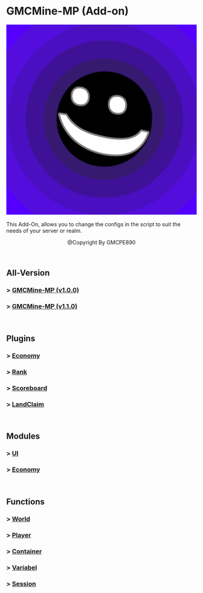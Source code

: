 # GMCMine-MP (Add-on)

![](./assets/img/pack_icon.png?raw=true)

This Add-On, allows you to change the configs in the
script to suit the needs of your server or realm.

<p align="center">@Copyright By GMCPE890</p>

<br />

## All-Version
<h3>> <a href="./Version/GMCMine-MP%20(v1.0.0).md">GMCMine-MP (v1.0.0)</a></h3>
<h3>> <a href="./Version/GMCMine-MP%20(v1.1.0).md">GMCMine-MP (v1.1.0)</a></h3>

<br />

## Plugins
<h3>> <a href="./Plugins/Economy">Economy</a></h3>
<h3>> <a href="./Not Found">Rank</a></h3>
<h3>> <a href="./Not Found">Scoreboard</a></h3>
<h3>> <a href="./Not Found">LandClaim</a></h3>

<br />

## Modules
<h3>> <a href="./Not Found">UI</a></h3>
<h3>> <a href="./Not Found">Economy</a></h3>

<br />

## Functions
<h3>> <a href="./Not Found">World</a></h3>
<h3>> <a href="./Not Found">Player</a></h3>
<h3>> <a href="./Not Found">Container</a></h3>
<h3>> <a href="./Not Found">Variabel</a></h3>
<h3>> <a href="./Not Found">Session</a></h3>
